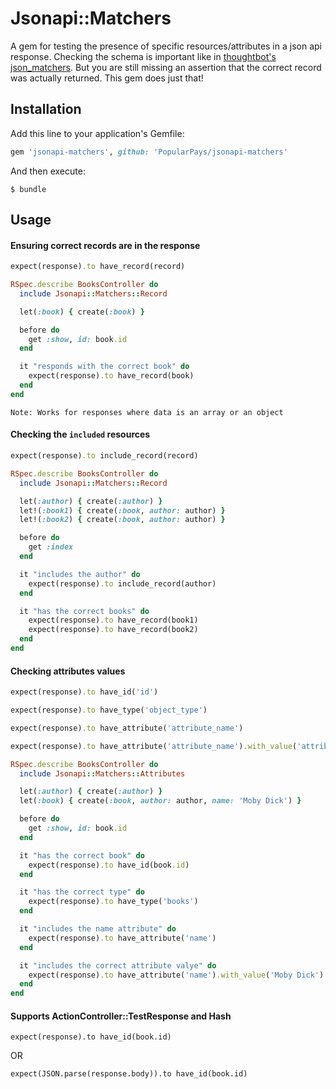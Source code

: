 # Jsonapi::Matchers

A gem for testing the presence of specific resources/attributes in a json api response. Checking the schema is important like in [thoughtbot's json_matchers](https://github.com/thoughtbot/json_matchers). But you are still missing an assertion that the correct record was actually returned. This gem does just that!

## Installation

Add this line to your application's Gemfile:

```ruby
gem 'jsonapi-matchers', github: 'PopularPays/jsonapi-matchers'
```

And then execute:

    $ bundle

## Usage

#### Ensuring correct records are in the response

```ruby
expect(response).to have_record(record)
```

```ruby
RSpec.describe BooksController do
  include Jsonapi::Matchers::Record

  let(:book) { create(:book) }

  before do
    get :show, id: book.id
  end

  it "responds with the correct book" do
    expect(response).to have_record(book)
  end
end
```


`Note: Works for responses where data is an array or an object`


#### Checking the `included` resources

```ruby
expect(response).to include_record(record)
```

```ruby
RSpec.describe BooksController do
  include Jsonapi::Matchers::Record

  let(:author) { create(:author) }
  let!(:book1) { create(:book, author: author) }
  let!(:book2) { create(:book, author: author) }

  before do
    get :index
  end

  it "includes the author" do
    expect(response).to include_record(author)
  end

  it "has the correct books" do
    expect(response).to have_record(book1)
    expect(response).to have_record(book2)
  end
end
```


#### Checking attributes values

```ruby
expect(response).to have_id('id')
```

```ruby
expect(response).to have_type('object_type')
```

```ruby
expect(response).to have_attribute('attribute_name')
```

```ruby
expect(response).to have_attribute('attribute_name').with_value('attribute_value')
```

```ruby
RSpec.describe BooksController do
  include Jsonapi::Matchers::Attributes

  let(:author) { create(:author) }
  let(:book) { create(:book, author: author, name: 'Moby Dick') }

  before do
    get :show, id: book.id
  end

  it "has the correct book" do
    expect(response).to have_id(book.id)
  end

  it "has the correct type" do
    expect(response).to have_type('books')
  end

  it "includes the name attribute" do
    expect(response).to have_attribute('name')
  end

  it "includes the correct attribute valye" do
    expect(response).to have_attribute('name').with_value('Moby Dick')
  end
end
```


#### Supports ActionController::TestResponse and Hash

```
expect(response).to have_id(book.id)
```

OR

```
expect(JSON.parse(response.body)).to have_id(book.id)
```
